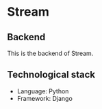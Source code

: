 # Stream

## Backend

This is the backend of Stream.

## Technological stack

- Language: Python
- Framework: Django

